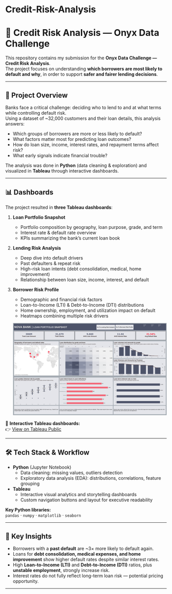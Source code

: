 # Credit-Risk-Analysis

# 🏦 Credit Risk Analysis — Onyx Data Challenge

This repository contains my submission for the **Onyx Data Challenge — Credit Risk Analysis**.  
The project focuses on understanding **which borrowers are most likely to default and why**, in order to support **safer and fairer lending decisions**.

---

## 🚀 Project Overview

Banks face a critical challenge: deciding who to lend to and at what terms while controlling default risk.  
Using a dataset of ~32,000 customers and their loan details, this analysis answers:

- Which groups of borrowers are more or less likely to default?
- What factors matter most for predicting loan outcomes?
- How do loan size, income, interest rates, and repayment terms affect risk?
- What early signals indicate financial trouble?

The analysis was done in **Python** (data cleaning & exploration) and visualized in **Tableau** through interactive dashboards.

---

## 📊 Dashboards

The project resulted in **three Tableau dashboards**:

1. **Loan Portfolio Snapshot**  
   - Portfolio composition by geography, loan purpose, grade, and term  
   - Interest rate & default rate overview  
   - KPIs summarizing the bank’s current loan book  

2. **Lending Risk Analysis**  
   - Deep dive into default drivers  
   - Past defaulters & repeat risk  
   - High-risk loan intents (debt consolidation, medical, home improvement)  
   - Relationship between loan size, income, interest, and default  

3. **Borrower Risk Profile**  
   - Demographic and financial risk factors  
   - Loan-to-Income (LTI) & Debt-to-Income (DTI) distributions  
   - Home ownership, employment, and utilization impact on default  
   - Heatmaps combining multiple risk drivers

   ![](https://github.com/MariaSozinova/Credit-Risk-Analysis/blob/main/assets/Portfolio%20Snapshot-2.png)

🔗 **Interactive Tableau dashboards:**  
👉 [View on Tableau Public](https://public.tableau.com/views/CreditRiskAnalylsis/BorrowerRiskProfile)

---

## 🛠️ Tech Stack & Workflow

- **Python** (Jupyter Notebook)  
  - Data cleaning: missing values, outliers detection  
  - Exploratory data analysis (EDA): distributions, correlations, feature grouping
- **Tableau**  
  - Interactive visual analytics and storytelling dashboards
  - Custom navigation buttons and layout for executive readability

**Key Python libraries:**  
`pandas` · `numpy` · `matplotlib` · `seaborn`

---

## 🔑 Key Insights

- Borrowers with a **past default** are ~3× more likely to default again.
- Loans for **debt consolidation, medical expenses, and home improvement** show higher default rates despite similar interest rates.
- High **Loan-to-Income (LTI)** and **Debt-to-Income (DTI)** ratios, plus **unstable employment**, strongly increase risk.
- Interest rates do not fully reflect long-term loan risk — potential pricing opportunity.

---

